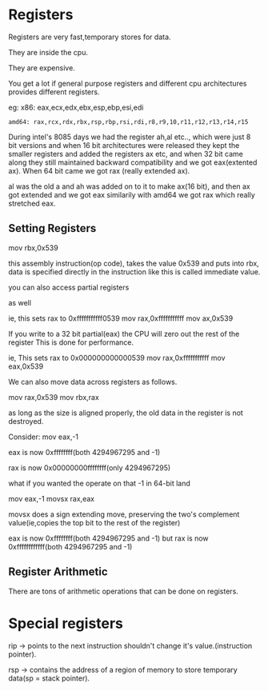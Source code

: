 # Registers

Registers are very fast,temporary stores for data.

They are inside the cpu.

They are expensive.

You get a lot if general purpose registers and different cpu architectures provides different registers.

eg: x86: eax,ecx,edx,ebx,esp,ebp,esi,edi

    amd64: rax,rcx,rdx,rbx,rsp,rbp,rsi,rdi,r8,r9,10,r11,r12,r13,r14,r15


During intel's 8085 days we had the register ah,al etc.., which were just 8 bit versions and when 16 bit architectures were released they kept the smaller registers and added the registers ax etc, and when 32 bit came along they still maintained backward compatibility and we got eax(extented ax). When 64 bit came we got rax (really extended ax).

al was the old a and ah was added on to it to make ax(16 bit), and then ax got extended and we got eax similarily with amd64 we got rax which really stretched eax.

## Setting Registers

mov rbx,0x539

this assembly instruction(op code), takes the value 0x539 and puts into rbx, data is specified directly in the instruction like this is called immediate value.

you  can also access partial registers

as well 

ie, this sets rax to 0xfffffffffff0539
mov rax,0xfffffffffff
mov ax,0x539

If you write to a 32 bit partial(eax) the CPU will zero out the rest of the register This is done for performance.

ie, This sets rax to 0x000000000000539
mov rax,0xfffffffffff
mov eax,0x539

We can also move data across registers
as follows.

mov rax,0x539
mov rbx,rax

as long as the size is aligned properly, the old data in the register is not destroyed.


Consider:
mov eax,-1

eax is now 0xffffffff(both 4294967295 and -1)

rax is now 0x00000000ffffffff(only 4294967295)

what if you wanted the operate on that -1 in 64-bit land

mov eax,-1
movsx rax,eax

movsx does a sign extending move, preserving the two's complement value(ie,copies the top bit to the rest of the register)

eax is now 0xffffffff(both 4294967295 and -1) but rax is now 0xffffffffffff(both 4294967295 and -1)

## Register Arithmetic

There are tons of arithmetic operations that can be done on registers.

# Special registers

rip -> points to the next instruction
shouldn't change it's value.(instruction pointer).

rsp -> contains the address of a region of memory to store temporary data(sp = stack pointer).






